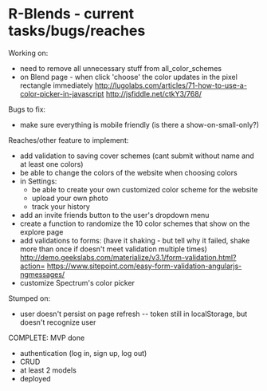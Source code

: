 # R-Blends - current tasks/bugs/reaches

Working on:
- need to remove all unnecessary stuff from all_color_schemes
- on Blend page - when click 'choose' the color updates in the pixel rectangle immediately
    http://lugolabs.com/articles/71-how-to-use-a-color-picker-in-javascript
    http://jsfiddle.net/ctkY3/768/

Bugs to fix:
- make sure everything is mobile friendly (is there a show-on-small-only?)

Reaches/other feature to implement:
- add validation to saving cover schemes (cant submit without name and at least one colors)
- be able to change the colors of the website when choosing colors
- in Settings:
  - be able to create your own customized color scheme for the website
  - upload your own photo
  - track your history
- add an invite friends button to the user's dropdown menu
- create a function to randomize the 10 color schemes that show on the explore page
- add validations to forms: (have it shaking - but tell why it failed, shake more than once if doesn't meet validation multiple times) http://demo.geekslabs.com/materialize/v3.1/form-validation.html?action=
https://www.sitepoint.com/easy-form-validation-angularjs-ngmessages/
- customize Spectrum's color picker

Stumped on:
- user doesn't persist on page refresh -- token still in localStorage, but doesn't recognize user

COMPLETE: MVP done
- authentication (log in, sign up, log out)
- CRUD
- at least 2 models
- deployed
